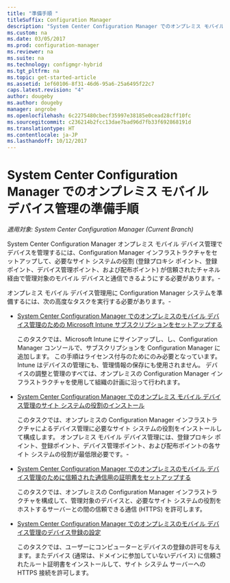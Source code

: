 ```yaml
---
title: "準備手順 "
titleSuffix: Configuration Manager
description: "System Center Configuration Manager でのオンプレミス モバイル デバイス管理でデバイスの管理を準備します。"
ms.custom: na
ms.date: 03/05/2017
ms.prod: configuration-manager
ms.reviewer: na
ms.suite: na
ms.technology: configmgr-hybrid
ms.tgt_pltfrm: na
ms.topic: get-started-article
ms.assetid: 1ef60106-8f31-46d6-95a6-25a6495f22c7
caps.latest.revision: "4"
author: dougeby
ms.author: dougeby
manager: angrobe
ms.openlocfilehash: 6c2275480cbecf35997e38185e0cead28cff10fc
ms.sourcegitcommit: c236214b2fcc13dae7bad96d7fb33f692868191d
ms.translationtype: HT
ms.contentlocale: ja-JP
ms.lasthandoff: 10/12/2017
---
```

# <a name="preparation-steps-for-on-premises-mobile-device-management-in-system-center-configuration-manager"></a>System Center Configuration Manager でのオンプレミス モバイル デバイス管理の準備手順

*適用対象: System Center Configuration Manager (Current Branch)*

System Center Configuration Manager オンプレミス モバイル デバイス管理でデバイスを管理するには、Configuration Manager インフラストラクチャをセットアップして、必要なサイト システムの役割 (登録プロキシ ポイント、登録ポイント、デバイス管理ポイント、および配布ポイント) が信頼されたチャネル経由で管理対象のモバイル デバイスと通信できるようにする必要があります。\-  

 オンプレミス モバイル デバイス管理用に Configuration Manager システムを準備するには、次の高度なタスクを実行する必要があります。\-  

-   [System Center Configuration Manager でのオンプレミスのモバイル デバイス管理のための Microsoft Intune サブスクリプションをセットアップする](../../mdm/get-started/set-up-intune-subscription-on-premises-mdm.md)  

     このタスクでは、Microsoft Intune にサインアップし、し、Configuration Manager コンソールで、サブスクリプションを Configuration Manager に追加します。 この手順はライセンス付与のためにのみ必要となっています。 Intune はデバイスの管理にも、管理情報の保存にも使用されません。 デバイスの調整と管理のすべては、オンプレミスの Configuration Manager インフラストラクチャを使用して組織の計画に沿って行われます。  

-   [System Center Configuration Manager でのオンプレミス モバイル デバイス管理のサイト システムの役割のインストール](../../mdm/get-started/install-site-system-roles-for-on-premises-mdm.md)  

     このタスクでは、オンプレミスの Configuration Manager インフラストラクチャによるデバイス管理に必要なサイト システムの役割をインストールして構成します。 オンプレミス モバイル デバイス管理には、登録プロキシ ポイント、登録ポイント、デバイス管理ポイント、および配布ポイントの各サイト システムの役割が最低限必要です。\-  

-   [System Center Configuration Manager でのオンプレミスのモバイル デバイス管理のために信頼された通信用の証明書をセットアップする](../../mdm/get-started/set-up-certificates-on-premises-mdm.md)  

     このタスクでは、オンプレミスの Configuration Manager インフラストラクチャを構成して、管理対象のデバイスと、必要なサイト システムの役割をホストするサーバーとの間の信頼できる通信 (HTTPS) を許可します。  

-   [System Center Configuration Manager でのオンプレミスのモバイル デバイス管理のデバイス登録の設定](../../mdm/get-started/set-up-device-enrollment-on-premises-mdm.md)  

     このタスクでは、ユーザーにコンピューターとデバイスの登録の許可を与えます。またデバイス (通常は、ドメインに参加していないデバイス) に信頼されたルート証明書をインストールして、サイト システム サーバーへの HTTPS 接続を許可します。  
